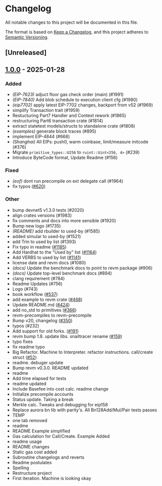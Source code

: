 # Changelog

All notable changes to this project will be documented in this file.

The format is based on [Keep a Changelog](https://keepachangelog.com/en/1.0.0/),
and this project adheres to [Semantic Versioning](https://semver.org/spec/v2.0.0.html).

## [Unreleased]

## [1.0.0](https://github.com/elijahhampton/revm/releases/tag/revm-statetest-types-v1.0.0) - 2025-01-28

### Added

- *(EIP-7623)* adjuct floor gas check order (main) (#1991)
- *(EIP-7840)* Add blob schedule to execution client cfg (#1980)
- *(eip7702)* apply latest EIP-7702 changes, backport from v52 (#1969)
- simplify Transaction trait (#1959)
- Restucturing Part7 Handler and Context rework (#1865)
- restructuring Part6 transaction crate (#1814)
- extract statetest models/structs to standalone crate (#1808)
- *(examples)* generate block traces (#895)
- implement EIP-4844 (#668)
- *(Shanghai)* All EIPs: push0, warm coinbase, limit/measure initcode (#376)
- Migrate `primitive_types::U256` to `ruint::Uint<256, 4>` (#239)
- Introduce ByteCode format, Update Readme (#156)

### Fixed

- *(eof)* dont run precompile on ext delegate call (#1964)
- fix typos ([#620](https://github.com/elijahhampton/revm/pull/620))

### Other

- bump devnet5 v1.3.0 tests (#2020)
- align crates versions (#1983)
- fix comments and docs into more sensible (#1920)
- Bump new logo (#1735)
- *(README)* add rbuilder to used-by (#1585)
- added simular to used-by (#1521)
- add Trin to used by list (#1393)
- Fix typo in readme ([#1185](https://github.com/elijahhampton/revm/pull/1185))
- Add Hardhat to the "Used by" list ([#1164](https://github.com/elijahhampton/revm/pull/1164))
- Add VERBS to used by list ([#1141](https://github.com/elijahhampton/revm/pull/1141))
- license date and revm docs (#1080)
- *(docs)* Update the benchmark docs to point to revm package (#906)
- *(docs)* Update top-level benchmark docs (#894)
- clang requirement (#784)
- Readme Updates (#756)
- Logo (#743)
- book workflow ([#537](https://github.com/elijahhampton/revm/pull/537))
- add example to revm crate ([#468](https://github.com/elijahhampton/revm/pull/468))
- Update README.md ([#424](https://github.com/elijahhampton/revm/pull/424))
- add no_std to primitives ([#366](https://github.com/elijahhampton/revm/pull/366))
- revm-precompiles to revm-precompile
- Bump v20, changelog ([#350](https://github.com/elijahhampton/revm/pull/350))
- typos (#232)
- Add support for old forks. ([#191](https://github.com/elijahhampton/revm/pull/191))
- revm bump 1.8. update libs. snailtracer rename ([#159](https://github.com/elijahhampton/revm/pull/159))
- typo fixes
- fix readme typo
- Big Refactor. Machine to Interpreter. refactor instructions. call/create struct ([#52](https://github.com/elijahhampton/revm/pull/52))
- readme. debuger update
- Bump revm v0.3.0. README updated
- readme
- Add time elapsed for tests
- readme updated
- Include Basefee into cost calc. readme change
- Initialize precompile accounts
- Status update. Taking a break
- Merkle calc. Tweaks and debugging for eip158
- Replace aurora bn lib with parity's. All Bn128Add/Mul/Pair tests passes
- TEMP
- one tab removed
- readme
- README Example simplified
- Gas calculation for Call/Create. Example Added
- readme usage
- README changes
- Static gas cost added
- Subroutine changelogs and reverts
- Readme postulates
- Spelling
- Restructure project
- First iteration. Machine is looking okay
